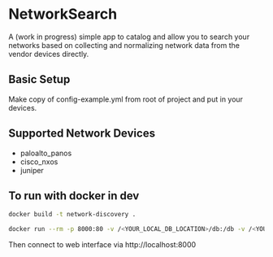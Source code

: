 # NetworkSearch

A (work in progress) simple app to catalog and allow you to search your networks based on collecting and normalizing network data from the vendor devices directly.

## Basic Setup

Make copy of config-example.yml from root of project and put in your devices.

## Supported Network Devices

- paloalto_panos
- cisco_nxos
- juniper

## To run with docker in dev

```bash
docker build -t network-discovery .

docker run --rm -p 8000:80 -v /<YOUR_LOCAL_DB_LOCATION>/db:/db -v /<YOUR_CONFIG_FILE_LOCATION>/config.yml:/config.yml network-discovery
```

Then connect to web interface via http://localhost:8000
